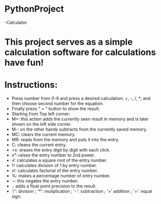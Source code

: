 # PythonProject
-Calculator
# This project serves as a simple calculation software for calculations have fun!

# Instructions:
- Press number from 0-9 and press a desired calculation: +, -, /, *; and then choose second number for the equation.
- Finally press " = " button to show the result.
- Starting from Top left corner:
- M+: this action adds the currently seen result in memory and is later shown on the left side corner.
- M-: on the other hands subtracts from the currently saved memory.
- MC: clears the current memory.
- MR: reads from the memory and puts it into the entry.
- C: cleans the current entry.
- <x: erases the entry digit by digit with each click.
- x²: raises the entry number to 2nd power.
- √: calculates a square root of the entry number.
- ⅟: calculates division of 1 by entry number.
- x!: calculates factorial of the entry number.
- %: makes a percentage number of entry number.
- ¬: this negates the entry number.
- .: adds a float point precision to the result.
- '/': division ; '*': muliplication ; '-': subtraction ; '+' addition ; '=': equal sign.
